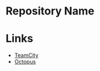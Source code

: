 # Repository Name
# Links
- [TeamCity](https://ci.paylocity.com/update-link)
- [Octopus](https://octopus.paylocity.com/update-link)
